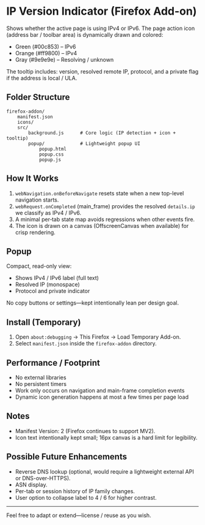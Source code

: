 # IP Version Indicator (Firefox Add-on)

Shows whether the active page is using IPv4 or IPv6. The page action icon (address bar / toolbar area) is dynamically drawn and colored:

* Green (#00c853) – IPv6
* Orange (#ff9800) – IPv4
* Gray (#9e9e9e) – Resolving / unknown

The tooltip includes: version, resolved remote IP, protocol, and a private flag if the address is local / ULA.

## Folder Structure
```
firefox-addon/
	manifest.json
	icons/
	src/
		background.js      # Core logic (IP detection + icon + tooltip)
		popup/             # Lightweight popup UI
			popup.html
			popup.css
			popup.js
```

## How It Works
1. `webNavigation.onBeforeNavigate` resets state when a new top-level navigation starts.
2. `webRequest.onCompleted` (main_frame) provides the resolved `details.ip` we classify as IPv4 / IPv6.
3. A minimal per‑tab state map avoids regressions when other events fire.
4. The icon is drawn on a canvas (OffscreenCanvas when available) for crisp rendering.

## Popup
Compact, read-only view:
* Shows IPv4 / IPv6 label (full text)
* Resolved IP (monospace)
* Protocol and private indicator

No copy buttons or settings—kept intentionally lean per design goal.

## Install (Temporary)
1. Open `about:debugging` → This Firefox → Load Temporary Add-on.
2. Select `manifest.json` inside the `firefox-addon` directory.

## Performance / Footprint
* No external libraries
* No persistent timers
* Work only occurs on navigation and main-frame completion events
* Dynamic icon generation happens at most a few times per page load

## Notes
* Manifest Version: 2 (Firefox continues to support MV2).
* Icon text intentionally kept small; 16px canvas is a hard limit for legibility.

## Possible Future Enhancements
* Reverse DNS lookup (optional, would require a lightweight external API or DNS-over-HTTPS).
* ASN display.
* Per-tab or session history of IP family changes.
* User option to collapse label to 4 / 6 for higher contrast.

---
Feel free to adapt or extend—license / reuse as you wish.
